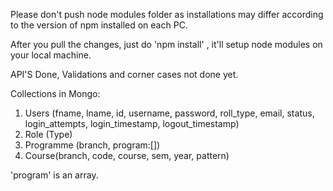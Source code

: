 Please don't push node modules folder as installations may differ according to the version of npm installed on each PC.

After you pull the changes, just do 'npm install' , it'll setup node modules on your local machine.

API'S Done, Validations and corner cases not done yet.

Collections in Mongo:

1. Users (fname, lname, id, username, password, roll_type, email, status, login_attempts, login_timestamp, logout_timestamp)
2. Role (Type)
3. Programme (branch, program:[])
4. Course(branch, code, course, sem, year, pattern)

'program' is an array. 